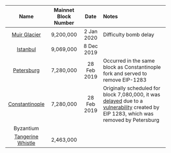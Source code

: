 | Name | Mainnet Block Number | Date | Notes |
| :---:| :---: | :---: | :--- |
[Muir Glacier](https://github.com/ethereum/EIPs/blob/master/EIPS/eip-2387.md) | 9,200,000 | 2 Jan 2020 | Difficulty bomb delay |
[Istanbul](https://github.com/ethereum/EIPs/blob/master/EIPS/eip-1679.md) |  9,069,000 | 8 Dec 2019 | |
[Petersburg](https://github.com/ethereum/EIPs/blob/master/EIPS/eip-1716.md) | 7,280,000 | 28 Feb 2019 | Occurred in the same block as Constantinople fork and served to remove EIP-1283 |
[Constantinople](https://github.com/ethereum/EIPs/blob/master/EIPS/eip-1013.md) | 7,280,000 | 28 Feb 2019 | Originally scheduled for block 7,080,000, it was [delayed](https://blog.ethereum.org/2019/01/15/security-alert-ethereum-constantinople-postponement/) due to a [vulnerability](https://eips.ethereum.org/EIPS/eip-1283) created by EIP 1283, which was removed by Petersburg |
Byzantium | | | |
[Tangerine Whistle](https://github.com/ethereum/EIPs/blob/master/EIPS/eip-608.md) | 2,463,000 | | |

